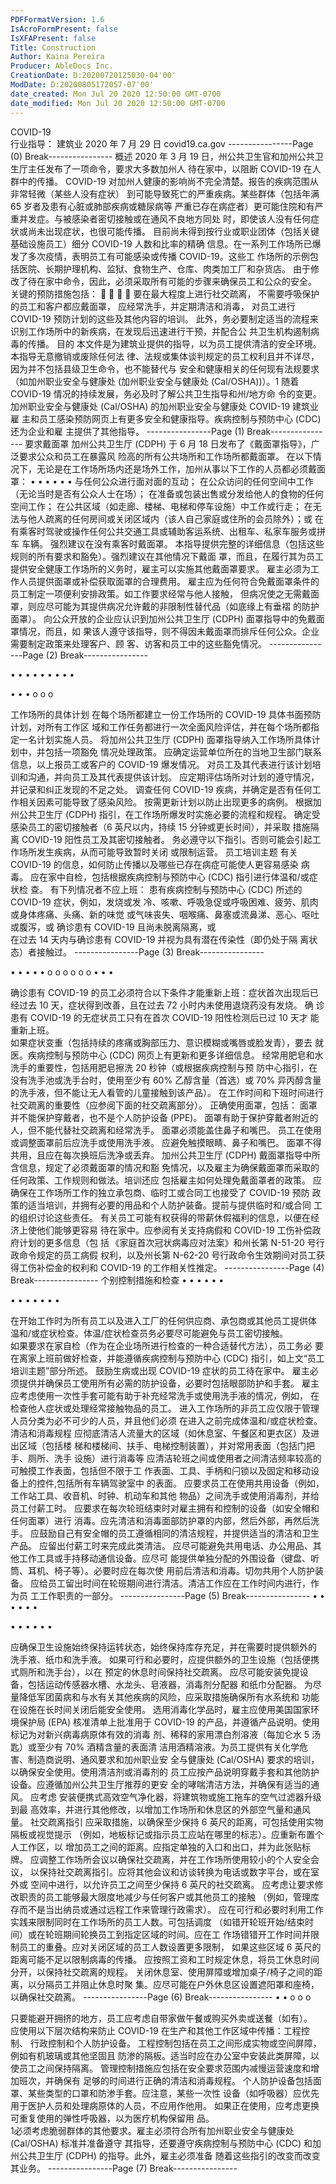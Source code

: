 ```yaml
---
PDFFormatVersion: 1.6
IsAcroFormPresent: false
IsXFAPresent: false
Title: Construction
Author: Kaina Pereira
Producer: AbleDocs Inc.
CreationDate: D:20200720125030-04'00'
ModDate: D:20200805172057-07'00'
date_created: Mon Jul 20 2020 12:50:00 GMT-0700
date_modified: Mon Jul 20 2020 12:50:00 GMT-0700
---
```

COVID-19  
行业指导：
建筑业
2020 年 7 月 29 日 
covid19.ca.gov 
----------------Page (0) Break----------------
概述
2020 年 3 月 19 日，州公共卫生官和加州公共卫生厅主任发布了一项命令，要求大多数加州人
待在家中，以阻断 COVID-19 在人群中的传播。 
COVID-19 对加州人健康的影响尚不完全清楚。报告的疾病范围从非常轻微（某些人没有症状）
到可能导致死亡的严重疾病。某些群体（包括年满 65 岁者及患有心脏或肺部疾病或糖尿病等
严重已存在病症者）更可能住院和有严重并发症。与被感染者密切接触或在通风不良地方同处
时，即使该人没有任何症状或尚未出现症状，也很可能传播。
目前尚未得到按行业或职业团体（包括关键基础设施员工）细分 COVID-19 人数和比率的精确
信息。在一系列工作场所已爆发了多次疫情，表明员工有可能感染或传播 COVID-19。这些工
作场所的示例包括医院、长期护理机构、监狱、食物生产、仓库、肉类加工厂和杂货店。
由于修改了待在家中命令，因此，必须采取所有可能的步骤来确保员工和公众的安全。
关键的预防措施包括：
 
 
 
 
要在最大程度上进行社交疏离，
不需要呼吸保护的员工和客户都应戴面罩，
应经常洗手，并定期清洁和消毒，
对员工进行 COVID-19 预防计划的这些及其他内容的培训。 
此外，务必要制定适当的流程来识别工作场所中的新疾病，在发现后迅速进行干预，并配合公
共卫生机构遏制病毒的传播。
目的
本文件是为建筑业提供的指导，以为员工提供清洁的安全环境。本指导无意撤销或废除任何法
律、法规或集体谈判规定的员工权利且并不详尽，因为并不包括县级卫生命令，也不能替代与
安全和健康相关的任何现有法规要求（如加州职业安全与健康处 (加州职业安全与健康处 
(Cal/OSHA))）。1 随着 COVID-19 情况的持续发展，务必及时了解公共卫生指导和州/地方命
令的变更。加州职业安全与健康处 (Cal/OSHA) 的加州职业安全与健康处 COVID-19 建筑业雇
主和员工感染预防网页上有更多安全和健康指导。疾病控制与预防中心 (CDC) 还为企业和雇
主提供了其他指导。
----------------Page (1) Break----------------
要求戴面罩 
加州公共卫生厅 (CDPH) 于 6 月 18 日发布了《戴面罩指导》，广泛要求公众和员工在暴露风
险高的所有公共场所和工作场所都戴面罩。 
在以下情况下，无论是在工作场所场内还是场外工作，加州从事以下工作的人员都必须戴面罩：
• 
• 
• 
• 
• 
• 
与任何公众进行面对面的互动；
在公众访问的任何空间中工作（无论当时是否有公众人士在场）；
在准备或包装出售或分发给他人的食物的任何空间工作；
在公共区域（如走廊、楼梯、电梯和停车设施）中工作或行走；
在无法与他人疏离的任何房间或关闭区域内（该人自己家庭或住所的会员除外）；或
在有乘客时驾驶或操作任何公共交通工具或辅助客运系统、出租车、私家车服务或拼车
车辆。  强烈建议在没有乘客时戴面罩。
本指导提供完整的详细信息（包括这些规则的所有要求和豁免）。强烈建议在其他情况下戴面
罩，而且，在履行其为员工提供安全健康工作场所的义务时，雇主可以实施其他戴面罩要求。
雇主必须为工作人员提供面罩或补偿获取面罩的合理费用。
雇主应为任何符合免戴面罩条件的员工制定一项便利安排政策。如工作要求经常与他人接触，
但病况使之无需戴面罩，则应尽可能为其提供病况允许戴的非限制性替代品（如底缘上有垂褶
的防护面罩）。
向公众开放的企业应认识到加州公共卫生厅 (CDPH) 面罩指导中的免戴面罩情况，而且，如
果该人遵守该指导，则不得因未戴面罩而排斥任何公众。企业需要制定政策来处理客户、顾
客、访客和员工中的这些豁免情况。 
----------------Page (2) Break----------------
 
 
• 
• 
• 
• 
• 
• 
• 
• 
• 
 
• 
• 
• 
o 
o 
o 
 
工作场所的具体计划 
在每个场所都建立一份工作场所的 COVID-19 具体书面预防计划，对所有工作区
域和工作任务都进行一次全面风险评估，并在每个场所都指定一名计划实施人员。 
将加州公共卫生厅 (CDPH) 面罩指导纳入工作场所具体计划中，并包括一项豁免
情况处理政策。 
应确定运营单位所在的当地卫生部门联系信息，以上报员工或客户的 COVID-19 
爆发情况。 
对员工及其代表进行该计划培训和沟通，并向员工及其代表提供该计划。 
应定期评估场所对计划的遵守情况，并记录和纠正发现的不足之处。 
调查任何 COVID-19 疾病，并确定是否有任何工作相关因素可能导致了感染风险。
按需更新计划以防止出现更多的病例。 
根据加州公共卫生厅 (CDPH) 指引，在工作场所爆发时实施必要的流程和规程。 
确定受感染员工的密切接触者（6 英尺以内，持续 15 分钟或更长时间），并采取
措施隔离 COVID-19 阳性员工及其密切接触者。 
务必遵守以下指引。否则可能会引起工作场所发生疾病，从而可能导致暂时关闭
或限制运营。 
员工培训主题 
有关 COVID-19 的信息，如何防止传播以及哪些已存在病症可能使人更容易感染
病毒。 
应在家中自检，包括根据疾病控制与预防中心 (CDC) 指引进行体温和/或症状检
查。 
有下列情况者不应上班： 
患有疾病控制与预防中心 (CDC) 所述的 COVID-19 症状，例如，发烧或发
冷、咳嗽、呼吸急促或呼吸困难、疲劳、肌肉或身体疼痛、头痛、新的味觉
或气味丧失、咽喉痛、鼻塞或流鼻涕、恶心、呕吐或腹泻，或 
确诊患有 COVID-19 且尚未脱离隔离，或  
在过去 14 天内与确诊患有 COVID-19 并视为具有潜在传染性（即仍处于隔
离状态）者接触过。 
----------------Page (3) Break----------------
 
• 
• 
• 
• 
• 
o 
o 
o 
o 
o 
o 
• 
• 
• 
 
  
确诊患有 COVID-19 的员工必须符合以下条件才能重新上班：症状首次出现后已
经过去 10 天，症状得到改善，且在过去 72 小时内未使用退烧药没有发烧。  确
诊患有 COVID-19 的无症状员工只有在首次 COVID-19 阳性检测后已过 10 天才
能重新上班。  
如果症状变重（包括持续的疼痛或胸部压力、意识模糊或嘴唇或脸发青），要去
就医。疾病控制与预防中心 (CDC)  网页上有更新和更多详细信息。 
经常用肥皂和水洗手的重要性，包括用肥皂擦洗 20 秒钟（或根据疾病控制与预
防中心指引，在没有洗手池或洗手台时，使用至少有 60% 乙醇含量（首选）或 
70% 异丙醇含量的洗手液，但不能让无人看管的儿童接触到该产品）。 
在工作时间和下班时间进行社交疏离的重要性（应参阅下面的社交疏离部分）。 
正确使用面罩，包括： 
面罩并不能保护穿戴者，也不是个人防护设备 (PPE)。 
面罩有助于保护穿戴者附近的人，但不能代替社交疏离和经常洗手。 
面罩必须能盖住鼻子和嘴巴。 
员工在使用或调整面罩前后应洗手或使用洗手液。 
应避免触摸眼睛、鼻子和嘴巴。 
面罩不得共用，且应在每次换班后洗净或丢弃。 
加州公共卫生厅 (CDPH) 戴面罩指导中所含信息，规定了必须戴面罩的情况和豁
免情况，以及雇主为确保戴面罩而采取的任何政策、工作规则和做法。培训还应
包括雇主如何处理免戴面罩者的政策。 
应确保在工作场所工作的独立承包商、临时工或合同工也接受了 COVID-19 预防
政策的适当培训，并拥有必要的用品和个人防护装备。提前与提供临时和/或合同
工的组织讨论这些责任。 
有关员工可能有权获得的带薪休假福利的信息，以便在经济上使他们能够更容易
待在家中。应参阅有关支持病假和 COVID-19 工伤补偿政府计划的更多信息（包
括 《家庭首次冠状病毒应对法案》和州长第 N-51-20 号行政命令规定的员工病假
权利，以及州长第 N-62-20 号行政命令生效期间对员工获得工伤补偿金的权利和 
COVID-19 的工作相关性推定。 
----------------Page (4) Break----------------
个别控制措施和检查 
• 
• 
• 
• 
• 
• 
 
 
• 
• 
• 
• 
• 
• 
• 
 
在开始工作时为所有员工以及进入工厂的任何供应商、承包商或其他员工提供体
温和/或症状检查。体温/症状检查员务必要尽可能避免与员工密切接触。  
如果要求在家自检（作为在企业场所进行检查的一种合适替代方法），员工务必
要在离家上班前做好检查，并能遵循疾病控制与预防中心 (CDC) 指引，如上文“员工
培训主题”部分所述。 
鼓励生病或出现 COVID-19 症状的员工待在家中。 
雇主必须提供并确保员工使用所有必需的防护设备，必要时包括眼部防护和手套。 
雇主应考虑使用一次性手套可能有助于补充经常洗手或使用洗手液的情况，例如，
在检查他人症状或处理经常接触物品的员工。 
进入工作场所的非员工应仅限于管理人员分类为必不可少的人员，并且他们必须
在进入之前完成体温和/或症状检查。  
清洁和消毒规程 
应彻底清洁人流量大的区域（如休息室、午餐区和更衣区）及进出区域（包括楼
梯和楼梯间、扶手、电梯控制装置），并对常用表面（包括门把手、厕所、洗手
设施）进行消毒等 
应清洁轮班之间或使用者之间清洁频率较高的可触摸工作表面，包括但不限于工
作表面、工具、手柄和闩锁以及固定和移动设备上的控件,包括所有车辆驾驶室中
的表面。 
应要求员工在使用共用设备（例如，工作站工具、收音机、时钟、机动车和其他
物品）之间洗手或使用消毒剂，并给员工付薪工时。 
应要求在每次轮班结束时对雇主拥有和控制的设备（如安全帽和任何面罩）进行
消毒。应先清洁和消毒面部防护罩的内部，然后外部，再然后洗手。 
应鼓励自己有安全帽的员工遵循相同的清洁规程，并提供适当的清洁和卫生产品。
应留出付薪工时来完成此类清洁。 
应尽可能避免共用电话、办公用品、其他工作工具或手持移动通信设备。应尽可
能提供单独分配的外围设备（键盘、听筒、耳机、椅子等）。必要时应在每次使
用前后清洁和消毒。切勿共用个人防护装备。 
应给员工留出时间在轮班期间进行清洁。清洁工作应在工作时间内进行，作为员
工工作职责的一部分。 
----------------Page (5) Break----------------
• 
• 
• 
• 
• 
• 
 
 
• 
• 
• 
• 
• 
• 
 
应确保卫生设施始终保持运转状态，始终保持库存充足，并在需要时提供额外的
洗手液、纸巾和洗手液。 
如果可行和必要时，应提供额外的卫生设施（包括便携式厕所和洗手台），以在
预定的休息时间保持社交疏离。 
应尽可能安装免提设备，包括运动传感器水槽、水龙头、皂液器，消毒剂分配器
和纸巾分配器。 
为尽量降低军团菌病和与水有关其他疾病的风险，应采取措施确保所有水系统和
功能在设施在长时间关闭后能安全使用。 
选用消毒化学品时，雇主应使用美国国家环境保护局 (EPA) 核准清单上批准用于 
COVID-19 的产品，并遵循产品说明。使用标记为对新兴病毒病原体有效的消毒
剂、稀释的家用漂白剂溶液（每加仑水 5 汤匙）或至少有 70% 酒精含量的表面清
洁用酒精溶液。为员工提供有关化学危害、制造商说明、通风要求和加州职业安
全与健康处 (Cal/OSHA) 要求的培训，以确保安全使用。使用清洁剂或消毒剂的
员工应按产品说明穿戴手套和其他防护设备。应遵循加州公共卫生厅推荐的更安
全的哮喘清洁方法，并确保有适当的通风。 
应考虑 安装便携式高效空气净化器，将建筑物或施工拖车的空气过滤器升级到最
高效率，并进行其他修改，以增加工作场所和休息区的外部空气量和通风量。 
社交疏离指引 
应采取措施，以确保至少保持 6 英尺的距离，可包括使用实物隔板或视觉提示
（例如，地板标记或指示员工应站在哪里的标志）。应重新布置个人工作区，以
增加员工之间的距离。应指定单独的入口和出口，并为此张贴标牌。 
应调整工作场所会议以确保社交疏离，并在工作场所使用较小的个人安全会议，
以保持社交疏离指引。应将其他会议和访谈转换为电话或数字平台，或在室外或
空间中进行，以允许员工之间至少保持 6 英尺的社交疏离。 
应考虑让要求修改职责的员工能够最大限度地减少与任何客户或其他员工的接触
（例如，管理库存而不是当出纳员或通过远程工作来管理行政需求）。 
应在可行和必要时利用工作实践来限制同时在工作场所的员工人数。可包括调度
（如错开轮班开始/结束时间）或在轮班期间轮换员工到指定区域的时间。应在工
作场错错开工作时间并限制员工的重叠。应对关闭区域的员工人数设置更多限制，
如果这些区域 6 英尺的距离可能不足以限制病毒的传播。 
应按照工资和工时规定休息，将员工休息时间分开，以保持社交疏离的规程。 
关闭休息室、使用屏障或增加桌子/椅子之间的距离，以分隔员工并阻止休息时聚
集。应尽可能在户外休息区设置遮阳罩和座椅，以确保社交疏离。 
----------------Page (6) Break----------------
• 
• 
o 
o 
o 
 
 
 
 
 
 
 
 
 
 
 
 
 
 
 
 
 
 
只要能避开拥挤的地方，员工应考虑自带家做午餐或购买外卖或送餐（如有）。  
应使用以下层次结构来防止 COVID-19 在生产和其他工作区域中传播：工程控制、
行政控制和个人防护设备。 
工程控制包括在员工之间形成实物或空间屏障，例如有机玻璃或其他坚固且
防渗的隔板。适当时应在办公室中安装此类屏障，以使员工之间保持隔离。 
管理控制措施应包括在安全要求范围内减慢运营速度和增加班次，并确保有
足够的时间进行正确的清洁和消毒规程。 
个人防护设备包括面罩、某些类型的口罩和防渗手套。应注意，某些一次性
设备（如呼吸器）应优先用于医护人员和处理病原体的人员，不应用作他用。
如果正在使用，应考虑更换可重复使用的弹性呼吸器，以为医疗机构保留用
品。  
1必须考虑脆弱群体的其他要求。雇主必须符合所有加州职业安全与健康处 (Cal/OSHA) 标准并准备遵守
其指导，还要遵守疾病控制与预防中心 (CDC) 和加州公共卫生厅 (CDPH) 的指导。此外，雇主必须准备
随着这些指引的改变而改变其业务。 
----------------Page (7) Break----------------
